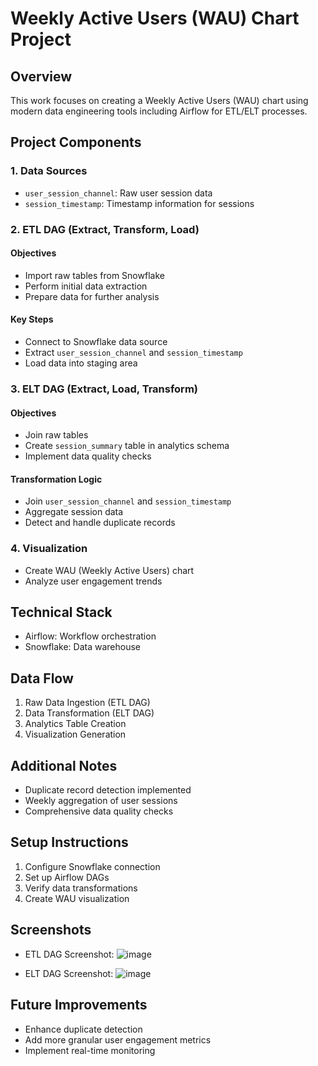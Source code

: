 # Weekly Active Users (WAU) Chart Project

## Overview
This work focuses on creating a Weekly Active Users (WAU) chart using modern data engineering tools including Airflow for ETL/ELT processes.

## Project Components
### 1. Data Sources
- `user_session_channel`: Raw user session data
- `session_timestamp`: Timestamp information for sessions

### 2. ETL DAG (Extract, Transform, Load)
#### Objectives
- Import raw tables from Snowflake
- Perform initial data extraction
- Prepare data for further analysis

#### Key Steps
- Connect to Snowflake data source
- Extract `user_session_channel` and `session_timestamp`
- Load data into staging area

### 3. ELT DAG (Extract, Load, Transform)
#### Objectives
- Join raw tables
- Create `session_summary` table in analytics schema
- Implement data quality checks

#### Transformation Logic
- Join `user_session_channel` and `session_timestamp`
- Aggregate session data
- Detect and handle duplicate records

### 4. Visualization
- Create WAU (Weekly Active Users) chart
- Analyze user engagement trends

## Technical Stack
- Airflow: Workflow orchestration
- Snowflake: Data warehouse

## Data Flow
1. Raw Data Ingestion (ETL DAG)
2. Data Transformation (ELT DAG)
3. Analytics Table Creation
4. Visualization Generation

## Additional Notes
- Duplicate record detection implemented
- Weekly aggregation of user sessions
- Comprehensive data quality checks

## Setup Instructions
1. Configure Snowflake connection
2. Set up Airflow DAGs
3. Verify data transformations
4. Create WAU visualization

## Screenshots
- ETL DAG Screenshot: ![image](https://github.com/user-attachments/assets/1dfaf9e4-e1d7-4d3a-a4ab-cea36e438159)

- ELT DAG Screenshot: ![image](https://github.com/user-attachments/assets/b4a7532b-e915-431d-8c13-6d6d7a22dd3a)


## Future Improvements
- Enhance duplicate detection
- Add more granular user engagement metrics
- Implement real-time monitoring
